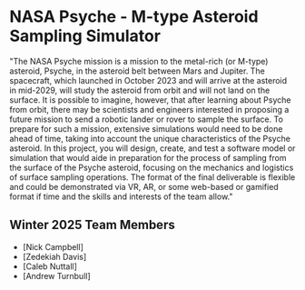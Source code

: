 # NASA Psyche - M-type Asteroid Sampling Simulator

"The NASA Psyche mission is a mission to the metal-rich (or M-type) asteroid, Psyche, in the asteroid belt between Mars and Jupiter. The spacecraft, which launched in October 2023 and will arrive at the asteroid in mid-2029, will study the asteroid from orbit and will not land on the surface.  It is possible to imagine, however, that after learning about Psyche from orbit, there may be scientists and engineers interested in proposing a future mission to send a robotic lander or rover to sample the surface. To prepare for such a mission, extensive simulations would need to be done ahead of time, taking into account the unique characteristics of the Psyche asteroid. In this project, you will design, create, and test a software model or simulation that would aide in preparation for the process of sampling from the surface of the Psyche asteroid, focusing on the mechanics and logistics of surface sampling operations. The format of the final deliverable is flexible and could be demonstrated via VR, AR, or some web-based or gamified format if time and the skills and interests of the team allow."

## Winter 2025 Team Members

- [Nick Campbell]
- [Zedekiah Davis]
- [Caleb Nuttall]
- [Andrew Turnbull]


